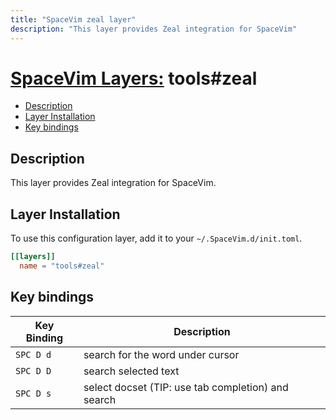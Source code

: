 ```yaml
---
title: "SpaceVim zeal layer"
description: "This layer provides Zeal integration for SpaceVim"
---
```


# [SpaceVim Layers:](https://spacevim.org/layers) tools#zeal

<!-- vim-markdown-toc GFM -->

- [Description](#description)
- [Layer Installation](#layer-installation)
- [Key bindings](#key-bindings)

<!-- vim-markdown-toc -->

## Description

This layer provides Zeal integration for SpaceVim.

## Layer Installation

To use this configuration layer, add it to your `~/.SpaceVim.d/init.toml`.


```toml
[[layers]]
  name = "tools#zeal"
```

## Key bindings

| Key Binding | Description                                          |
| ----------- | ---------------------------------------------------- |
| `SPC D d`   | search for the word under cursor                     |
| `SPC D D`   | search selected text                                 |
| `SPC D s`   | select docset (TIP: use tab completion) and search   |
